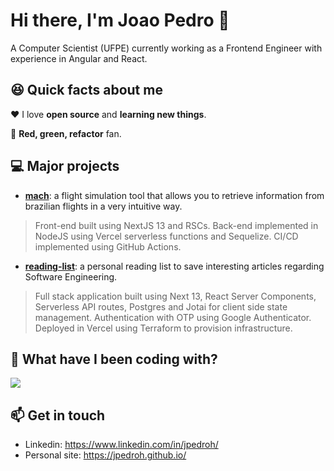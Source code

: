 # Hi there, I'm Joao Pedro 👋
A Computer Scientist (UFPE) currently working as a Frontend Engineer with experience in Angular and React.

## 😆 Quick facts about me
❤️ I love **open source** and **learning new things**.

🔁 **Red, green, refactor** fan.

## 💻 Major projects
- [**mach**](https://mach.jpedroh.dev/): a flight simulation tool that allows you to retrieve information from brazilian flights in a very intuitive way. 

> Front-end built using NextJS 13 and RSCs. Back-end implemented in NodeJS using Vercel serverless functions and Sequelize. CI/CD implemented using GitHub Actions.

- [**reading-list**](https://reading-list.jpedroh.dev): a personal reading list to save interesting articles regarding Software Engineering.

> Full stack application built using Next 13, React Server Components, Serverless API routes, Postgres and Jotai for client side state management. Authentication with OTP using Google Authenticator. Deployed in Vercel using Terraform to provision infrastructure.

## 📜 What have I been coding with?
<img align="center" src="https://github-readme-stats.vercel.app/api/top-langs/?username=jpedroh&layout=compact&hide=TeX&langs_count=10&hide_title=true" />

## 📫 Get in touch
- Linkedin: https://www.linkedin.com/in/jpedroh/
- Personal site: https://jpedroh.github.io/
